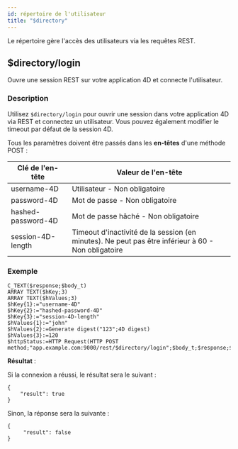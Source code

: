 ```yaml
---
id: répertoire de l'utilisateur
title: "$directory"
---
```


Le répertoire gère l'accès des utilisateurs via les requêtes REST.


## $directory/login

Ouvre une session REST sur votre application 4D et connecte l'utilisateur.

### Description
Utilisez `$directory/login` pour ouvrir une session dans votre application 4D via REST et connectez un utilisateur. Vous pouvez également modifier le timeout par défaut de la session 4D.

Tous les paramètres doivent être passés dans les **en-têtes** d'une méthode POST :

| Clé de l'en-tête   | Valeur de l'en-tête                                                                                |
| ------------------ | -------------------------------------------------------------------------------------------------- |
| username-4D        | Utilisateur - Non obligatoire                                                                      |
| password-4D        | Mot de passe - Non obligatoire                                                                     |
| hashed-password-4D | Mot de passe hâché - Non obligatoire                                                               |
| session-4D-length  | Timeout d'inactivité de la session (en minutes). Ne peut pas être inférieur à 60 - Non obligatoire |


### Exemple

```4d
C_TEXT($response;$body_t)
ARRAY TEXT($hKey;3)
ARRAY TEXT($hValues;3)
$hKey{1}:="username-4D"
$hKey{2}:="hashed-password-4D"
$hKey{3}:="session-4D-length"
$hValues{1}:="john"
$hValues{2}:=Generate digest("123";4D digest)
$hValues{3}:=120
$httpStatus:=HTTP Request(HTTP POST method;"app.example.com:9000/rest/$directory/login";$body_t;$response;$hKey;$hValues)
```

**Résultat** :

Si la connexion a réussi, le résultat sera le suivant :

```
{
    "result": true
}
```

Sinon, la réponse sera la suivante :

```
{
     "result": false
}
```
